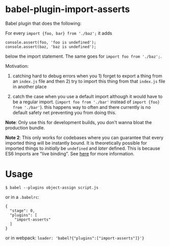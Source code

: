 # babel-plugin-import-asserts
Babel plugin that does the following:

For every `import {foo, bar} from './baz';` it adds 
```
console.assert(foo, 'foo is undefined'); 
console.assert(baz, 'baz is undefined');
```
below the import statement. The same goes for `import foo from './baz';`.

Motivation: 

1. catching hard to debug errors when you 1) forget to export a thing from an `index.js` file and then 2) try to import this thing from that `index.js` file in another place

2. catch the case when you use a default import although it would have to be a regular import. (`import foo from './bar'` instead of `import {foo} from './bar'`). this happens way to often and there currently is no default safety net preventing you from doing this. 

**Note**: Only use this for development builds, you don't wanna bloat the production bundle. 

**Note 2**: This only works for codebases where you can guarantee that every imported thing will be instantly bound. It is theoretically possible for imported things  to *initially* be `undefined` and *later* defined. This is because ES6 Imports are "live binding". See [here](https://github.com/ModuleLoader/es6-module-loader/wiki/Circular-References-&-Bindings) for more information. 

# Usage
```
$ babel --plugins object-assign script.js
```

or in a `.babelrc`:
```
{
  "stage": 0,
  "plugins": [
    "import-asserts"
  ]
}
```

or in webpack:
`loader: 'babel?{"plugins":["import-asserts"]}'}`
